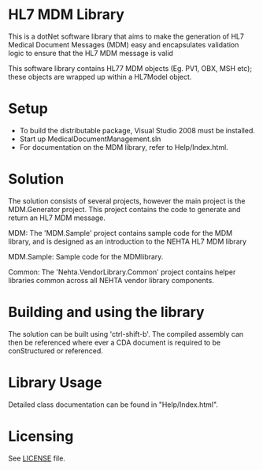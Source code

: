 # HL7 MDM Library

This is a dotNet software library that aims to make the generation of HL7 Medical Document Messages (MDM)
easy and encapsulates validation logic to ensure that the HL7 MDM message is valid

This software library contains HL77 MDM objects (Eg. PV1, OBX, MSH etc); these objects are wrapped up 
within a HL7Model object. 


Setup
=====
- To build the distributable package, Visual Studio 2008 must be installed.
- Start up MedicalDocumentManagement.sln
- For documentation on the MDM library, refer to Help/Index.html.


Solution
========
The solution consists of several projects, however the main project is the MDM.Generator project. 
This project contains the code to generate and return an HL7 MDM message.

MDM:
The 'MDM.Sample' project contains sample code for the MDM library, and is designed as an introduction 
to the NEHTA HL7 MDM library
     
MDM.Sample: Sample code for the MDMlibrary.

Common: The 'Nehta.VendorLibrary.Common' project contains helper libraries common across all NEHTA 
vendor library components.


Building and using the library
==============================

The solution can be built using 'ctrl-shift-b'. The compiled assembly can then be referenced where ever 
a CDA document is required to be conStructured or referenced.


Library Usage
============

Detailed class documentation can be found in "Help/Index.html".

  
Licensing
=========
See [LICENSE](LICENSE.txt) file.
